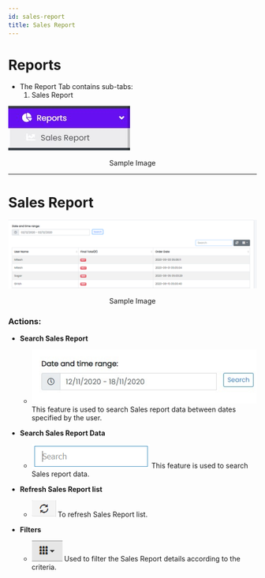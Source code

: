 ```yaml
---
id: sales-report
title: Sales Report
---
```


# Reports

- <span  class="text-success">The Report Tab contains sub-tabs:</span>
  1. Sales Report

![Report List](../../../static/backend/img/list_report.jpg)
<p align="center">Sample Image</p>

---

# Sales Report

![Sales Report](../../../static/backend/img/sales_rep.jpg)
<p align="center">Sample Image</p>

### Actions:

- **Search Sales Report**
  - ![Search Sales Report](../../../static/backend/img/search_report.jpg)
    <span  class="text-secondary">This feature is used to search Sales report data between dates specified by the user.</span>

- **Search Sales Report Data**
  - ![Search Tab](../../../static/backend/img/search_tab.jpg)
    <span  class="text-secondary">This feature is used to search Sales report data.</span>

- **Refresh Sales Report list**
  - ![Refresh Tab](../../../static/backend/img/refresh_tab.jpg)
    <span  class="text-secondary">To refresh Sales Report list.</span>

- **Filters**
  - ![Filter Tab](../../../static/backend/img/filter_tab.jpg)
    <span  class="text-secondary">Used to filter the Sales Report details according to the criteria.</span>